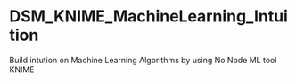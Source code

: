 # DSM_KNIME_MachineLearning_Intuition
 Build intution on Machine Learning Algorithms by using No Node ML tool KNIME
